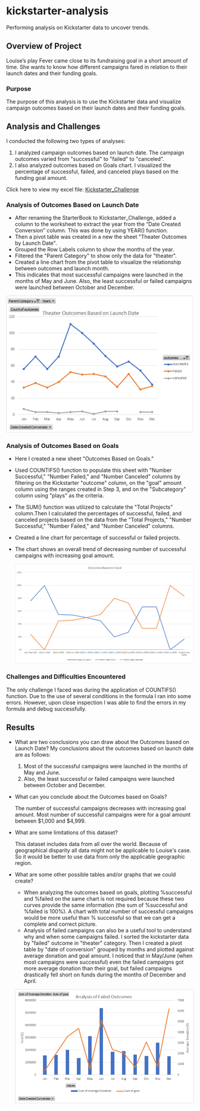 # kickstarter-analysis
Performing analysis on Kickstarter data to uncover trends.

## Overview of Project
Louise’s play Fever came close to its fundraising goal in a short amount of time. She wants to know how different campaigns fared in relation to their launch dates and their funding goals. 
### Purpose
The purpose of this analysis is to use the Kickstarter data and visualize campaign outcomes based on their launch dates and their funding goals.
## Analysis and Challenges
I conducted the following two types of analyses:
1. I analyzed campaign outcomes based on launch date. The campaign outcomes varied from "successful" to "failed" to "canceled".
2. I also analyzed outcomes based on Goals chart. I visualized the percentage of successful, failed, and canceled plays based on the funding goal amount. 

Click here to view my excel file: [Kickstarter_Challenge](https://github.com/rmat112/kickstarter-analysis/blob/main/Kickstarter_Challenge.xlsx)

### Analysis of Outcomes Based on Launch Date
- After renaming the StarterBook to Kickstarter_Challenge, added a column to the worksheet to extract the year from the “Date Created Conversion” column. This was done by using YEAR() function. 
- Then a pivot table was created in a new the sheet "Theater Outcomes by Launch Date". 
- Grouped the Row Labels column to show the months of the year. 
- Filtered the "Parent Category" to show only the data for "theater". 
- Created a line chart from the pivot table to visualize the relationship between outcomes and launch month. 
- This indicates that most successful campaigns were launched in the months of May and June. Also, the least successful or failed campaigns were launched between October and December.

 ![Theatr_Outcomes_vs_Launch](https://github.com/rmat112/kickstarter-analysis/blob/main/resources/Theatr_Outcomes_vs_Launch.png)

### Analysis of Outcomes Based on Goals
- Here I created a new sheet "Outcomes Based on Goals." 
- Used COUNTIFS() function to populate this sheet with "Number Successful," "Number Failed," and "Number Canceled" columns by filtering on the Kickstarter "outcome" column, on the "goal" amount column using the ranges created in Step 3, and on the "Subcategory" column using "plays" as the criteria.
- The SUM() function was utilized to calculate the "Total Projects" column.Then I calculated the percentages of successful, failed, and canceled projects based on the data from the "Total Projects," "Number Successful," "Number Failed," and "Number Canceled" columns. 
- Created a line chart for percentage of successful or failed projects.
- The chart shows an overall trend of decreasing number of successful campaigns with increasing goal amount. 

    ![Outcomes_vs_Goals](https://github.com/rmat112/kickstarter-analysis/blob/main/resources/Outcomes_vs_Goals.png)
    
### Challenges and Difficulties Encountered
The only challenge I faced was during the application of COUNTIFS() function. Due to the use of several conditions in the formula I ran into some errors. However, upon close inspection I was able to find the errors in my formula and debug successfully.

## Results

- What are two conclusions you can draw about the Outcomes based on Launch Date?
  My conclusions about the outcomes based on launch date are as follows:
  1. Most of the successful campaigns were launched in the months of May and June. 
  2. Also, the least successful or failed campaigns were launched between October and December.

- What can you conclude about the Outcomes based on Goals?

  The number of successful campaigns decreases with increasing goal amount. Most number of successful campaigns were for a goal amount between $1,000 and $4,999.

- What are some limitations of this dataset?

  This dataset includes data from all over the world. Because of geographical disparity all data might not be applicable to Louise's case. So it would be better to use data from only the applicable geographic region.

- What are some other possible tables and/or graphs that we could create?
  - When analyzing the outcomes based on goals, plotting %successful and %failed on the same chart is not required because these two curves provide the same information (the sum of %successful and %failed is 100%). A chart with total number of successful campaigns would be more useful than % successful so that we can get a complete and correct picture. 
  - Analysis of failed campaigns can also be a useful tool to understand why and when some campaigns failed. I sorted the kickstarter data by "failed" outcome in "theater" category. Then I created a pivot table by "date of conversion" grouped by months and plotted against average donation and goal amount. I noticed that in May/June (when most campaigns were successful) even the failed campaigns got more average donation than their goal, but failed campaigns drastically fell short on funds during the months of December and April.
 
  ![Launch_vs_goal_avg-donation](https://github.com/rmat112/kickstarter-analysis/blob/main/resources/Launch_vs_goal_avg-donation.png)
